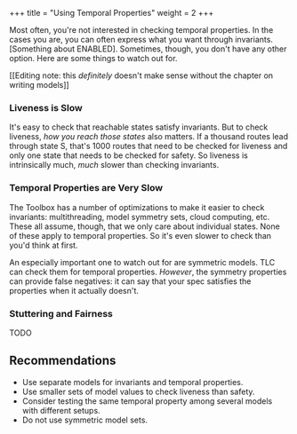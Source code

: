 +++
title = "Using Temporal Properties"
weight = 2
+++

Most often, you're not interested in checking temporal properties. In the cases you are, you can often express what you want through invariants. [Something about ENABLED]. Sometimes, though, you don't have any other option. Here are some things to watch out for.

[[Editing note: this _definitely_ doesn't make sense without the chapter on writing models]]

### Liveness is Slow

It's easy to check that reachable states satisfy invariants. But to check liveness, _how you reach those states_ also matters. If a thousand routes lead through state S, that's 1000 routes that need to be checked for liveness and only one state that needs to be checked for safety. So liveness is intrinsically much, _much_ slower than checking invariants.

### Temporal Properties are Very Slow

The Toolbox has a number of optimizations to make it easier to check invariants: multithreading, model symmetry sets, cloud computing, etc. These all assume, though, that we only care about individual states. None of these apply to temporal properties. So it's even slower to check than you'd think at first.

An especially important one to watch out for are symmetric models. TLC can check them for temporal properties. _However_, the symmetry properties can provide false negatives: it can say that your spec satisfies the properties when it actually doesn't.

### Stuttering and Fairness

TODO

## Recommendations

* Use separate models for invariants and temporal properties.
* Use smaller sets of model values to check liveness than safety. 
* Consider testing the same temporal property among several models with different setups.
* Do not use symmetric model sets.

